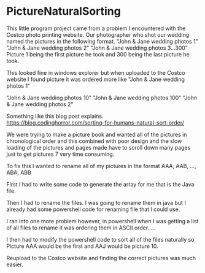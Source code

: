 # PictureNaturalSorting

This little program project came from a problem I encountered with the Costco photo printing website.
Our photographer who shot our wedding named the pictures in the following format. 
"John & Jane wedding photos 1"
"John & Jane wedding photos 2"
"John & Jane wedding photos 3...300" 
Picture 1 being the first picture he took and 300 being the last picture he took.

This looked fine in windows explorer but when uploaded to the Costco website I found picture it was ordered more like
"John & Jane wedding photos 1" <p>
"John & Jane wedding photos 10"
"John & Jane wedding photos 100" 
"John & Jane wedding photos 2" 

Something like this blog post explains.
https://blog.codinghorror.com/sorting-for-humans-natural-sort-order/

We were trying to make a picture book and wanted all of the pictures in chronological order and this combined with 
poor design and the slow loading of the pictures and pages made have to scroll down many pages just to get pictures 7 
very time consuming.

To fix this I wanted to rename all of my pictures in the format AAA, AAB, ..., ABA, ABB

First I had to write some code to generate the array for me that is the Java file.

Then I had to rename the files. I was going to rename them in java but I already had some powershell code for
renaming file that I could use. 

I ran into one more problem however, in powershell when I was getting a list of all files to rename it was ordering them 
in ASCII order..... 

I then had to modify the powershell code to sort all of the files naturally 
so Picture AAA would be the first and AAJ would be picture 10.

Reupload to the Costco website and finding the correct pictures was much easier.
